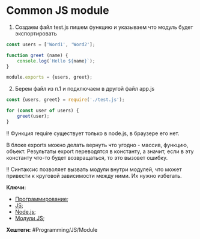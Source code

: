 
# Common JS module

1) Создаем файл test.js пишем функцию и указываем что модуль будет экспортировать

```js
const users = ['Word1', 'Word2'];

function greet (name) {
	console.log(`Hello ${name}`);
}

module.exports = {users, greet};
```

2) Берем файл из п.1 и подключаем в другой файл app.js

```js
const {users, greet} = require('./test.js');

for (const user of users) {
	greet(user);
}
```

!! Функция require существует только в node.js, в браузере его нет.

В блоке exports можно делать вернуть что угодно - массив, функцию, объект.
Результаты export переводятся в константу, а значит, если в эту константу что-то будет возвращаться, то это вызовет ошибку.

!! Синтаксис позволяет вызвать модули внутри модулей, что может привести к круговой зависимости между ними. Их нужно избегать.

**Ключи:**
- [Программирование](PROGRAMMING);
- [JS](javascript);
- [Node.js](node-js);
- [Модули JS](js-module);

**Хештеги:** #Programming/JS/Module